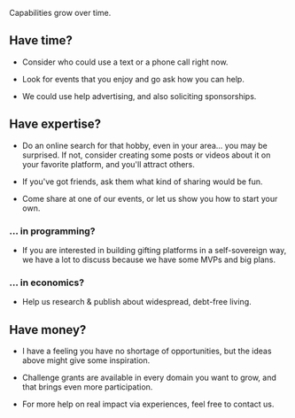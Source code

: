 
Capabilities grow over time.

## Have time?

- Consider who could use a text or a phone call right now.

- Look for events that you enjoy and go ask how you can help.

- We could use help advertising, and also soliciting sponsorships.

## Have expertise?

- Do an online search for that hobby, even in your area... you may be surprised.
  If not, consider creating some posts or videos about it on your favorite
  platform, and you'll attract others.

- If you've got friends, ask them what kind of sharing would be fun.

- Come share at one of our events, or let us show you how to start your own.

### ... in programming?

- If you are interested in building gifting platforms in a self-sovereign way,
  we have a lot to discuss because we have some MVPs and big plans.

### ... in economics?

- Help us research & publish about widespread, debt-free living.

## Have money?

- I have a feeling you have no shortage of opportunities, but the ideas above
  might give some inspiration.

- Challenge grants are available in every domain you want to grow, and that
  brings even more participation.

- For more help on real impact via experiences, feel free to contact us.
